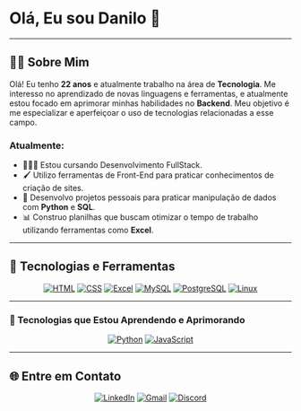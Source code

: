 # Olá, Eu sou Danilo 👋

---

## 👨‍💻 Sobre Mim &nbsp;&nbsp; 

Olá! Eu tenho **22 anos** e atualmente trabalho na área de **Tecnologia**. Me interesso no aprendizado de novas linguagens e ferramentas, e atualmente estou focado em aprimorar minhas habilidades no **Backend**. Meu objetivo é me especializar e aperfeiçoar o uso de tecnologias relacionadas a esse campo.

### Atualmente:
- 🧑🏻‍🎓 Estou cursando Desenvolvimento FullStack.
- 🖌️ Utilizo ferramentas de Front-End para praticar conhecimentos de criação de sites.
- 🐍 Desenvolvo projetos pessoais para praticar manipulação de dados com **Python** e **SQL**.
- 📊 Construo planilhas que buscam otimizar o tempo de trabalho utilizando ferramentas como **Excel**.
---

## 🔧 Tecnologias e Ferramentas

<div align="center">

[![HTML](https://img.shields.io/badge/HTML5-E34F26?style=for-the-badge&logo=html5&logoColor=white)](https://developer.mozilla.org/pt-BR/docs/Web/HTML)
[![CSS](https://img.shields.io/badge/CSS3-1572B6?style=for-the-badge&logo=css3&logoColor=white)](https://developer.mozilla.org/pt-BR/docs/Web/CSS)
[![Excel](https://img.shields.io/badge/Excel-217346?style=for-the-badge&logo=microsoft-excel&logoColor=white)](https://support.microsoft.com/excel)
[![MySQL](https://img.shields.io/badge/MySQL-4479A1?style=for-the-badge&logo=mysql&logoColor=white)](https://www.mysql.com/)
[![PostgreSQL](https://img.shields.io/badge/PostgreSQL-4169E1?style=for-the-badge&logo=postgresql&logoColor=white)](https://www.postgresql.org/)
[![Linux](https://img.shields.io/badge/Linux-FCC624?style=for-the-badge&logo=linux&logoColor=black)](https://www.kernel.org/)

</div>

---

### 🌱 Tecnologias que Estou Aprendendo e Aprimorando

<div align="center">
  
[![Python](https://img.shields.io/badge/Python-3776AB?style=for-the-badge&logo=python&logoColor=white)](https://www.python.org/)
[![JavaScript](https://img.shields.io/badge/JavaScript-F7DF1E?logo=javascript&logoColor=black&style=for-the-badge)](https://developer.mozilla.org/en-US/docs/Web/JavaScript)



</div>

---

## 🌐 Entre em Contato

<div align="center">

[![LinkedIn](https://img.shields.io/badge/LinkedIn-0077B5?style=for-the-badge&logo=linkedin&logoColor=white)](https://www.linkedin.com/in/seuusuario)
[![Gmail](https://img.shields.io/badge/Gmail-D14836?style=for-the-badge&logo=gmail&logoColor=white)](mailto:dnn.oliv@gmail.com)
[![Discord](https://img.shields.io/badge/Discord-7289DA?style=for-the-badge&logo=discord&logoColor=white)](https://discord.com/users/dannee._.)

</div>


